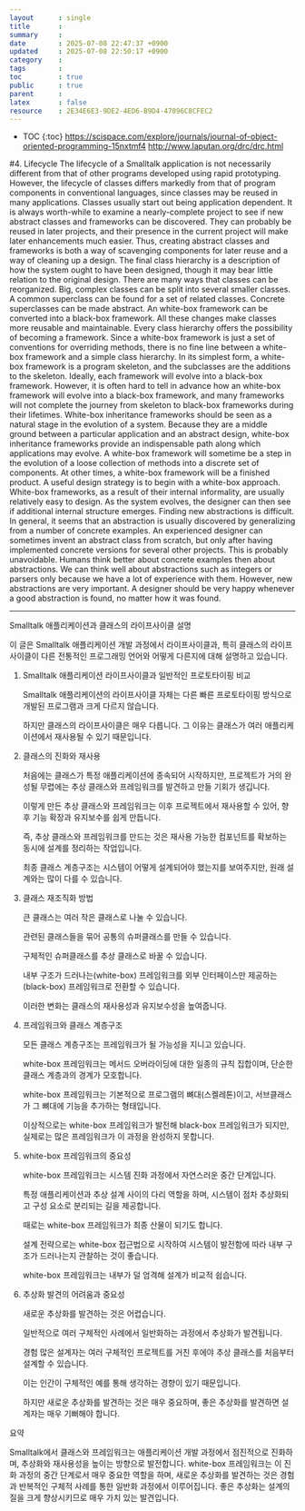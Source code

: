```yaml
---
layout      : single
title       : 
summary     : 
date        : 2025-07-08 22:47:37 +0900
updated     : 2025-07-08 22:50:17 +0900
category    : 
tags        : 
toc         : true
public      : true
parent      : 
latex       : false
resource    : 2E34E6E3-9DE2-4ED6-B9D4-47096C8CFEC2
---
```

* TOC
{:toc}
https://scispace.com/explore/journals/journal-of-object-oriented-programming-15nxtmf4
http://www.laputan.org/drc/drc.html


#4. Lifecycle
The lifecycle of a Smalltalk application is not necessarily
different from that of other programs developed using rapid
prototyping. However, the lifecycle of classes differs
markedly from that of program components in conventional
languages, since classes may be reused in many applications.
Classes usually start out being application dependent. It is
always worth-while to examine a nearly-complete project to
see if new abstract classes and frameworks can be discovered.
They can probably be reused in later projects, and their
presence in the current project will make later enhancements
much easier. Thus, creating abstract classes and frameworks is
both a way of scavenging components for later reuse and a
way of cleaning up a design. The final class hierarchy is a
description of how the system ought to have been designed,
though it may bear little relation to the original design.
There are many ways that classes can be reorganized. Big,
complex classes can be split into several smaller classes. A
common superclass can be found for a set of related classes.
Concrete superclasses can be made abstract. An white-box
framework can be converted into a black-box framework. All
these changes make classes more reusable and maintainable.
Every class hierarchy offers the possibility of becoming a
framework. Since a white-box framework is just a set of
conventions for overriding methods, there is no fine line
between a white-box framework and a simple class hierarchy.
In its simplest form, a white-box framework is a program
skeleton, and the subclasses are the additions to the skeleton.
Ideally, each framework will evolve into a black-box
framework. However, it is often hard to tell in advance how
an white-box framework will evolve into a black-box
framework, and many frameworks will not complete the
journey from skeleton to black-box frameworks during their
lifetimes.
White-box inheritance frameworks should be seen as a natural
stage in the evolution of a system. Because they are a middle
ground between a particular application and an abstract
design, white-box inheritance frameworks provide an
indispensable path along which applications may evolve. A
white-box framework will sometime be a step in the evolution
of a loose collection of methods into a discrete set of
components. At other times, a white-box framework will be a
finished product. A useful design strategy is to begin with a
white-box approach. White-box frameworks, as a result of
their internal informality, are usually relatively easy to design.
As the system evolves, the designer can then see if additional
internal structure emerges.
Finding new abstractions is difficult. In general, it seems that
an abstraction is usually discovered by generalizing from a
number of concrete examples. An experienced designer can
sometimes invent an abstract class from scratch, but only after
having implemented concrete versions for several other
projects.
This is probably unavoidable. Humans think better about
concrete examples then about abstractions. We can think well
about abstractions such as integers or parsers only because we
have a lot of experience with them. However, new
abstractions are very important. A designer should be very
happy whenever a good abstraction is found, no matter how it
was found. 

---  


Smalltalk 애플리케이션과 클래스의 라이프사이클 설명

이 글은 Smalltalk 애플리케이션 개발 과정에서 라이프사이클과, 특히 클래스의 라이프사이클이 다른 전통적인 프로그래밍 언어와 어떻게 다른지에 대해 설명하고 있습니다.
1. Smalltalk 애플리케이션 라이프사이클과 일반적인 프로토타이핑 비교

    Smalltalk 애플리케이션의 라이프사이클 자체는 다른 빠른 프로토타이핑 방식으로 개발된 프로그램과 크게 다르지 않습니다.

    하지만 클래스의 라이프사이클은 매우 다릅니다. 그 이유는 클래스가 여러 애플리케이션에서 재사용될 수 있기 때문입니다.

2. 클래스의 진화와 재사용

    처음에는 클래스가 특정 애플리케이션에 종속되어 시작하지만, 프로젝트가 거의 완성될 무렵에는 추상 클래스와 프레임워크를 발견하고 만들 기회가 생깁니다.

    이렇게 만든 추상 클래스와 프레임워크는 이후 프로젝트에서 재사용할 수 있어, 향후 기능 확장과 유지보수를 쉽게 만듭니다.

    즉, 추상 클래스와 프레임워크를 만드는 것은 재사용 가능한 컴포넌트를 확보하는 동시에 설계를 정리하는 작업입니다.

    최종 클래스 계층구조는 시스템이 어떻게 설계되어야 했는지를 보여주지만, 원래 설계와는 많이 다를 수 있습니다.

3. 클래스 재조직화 방법

    큰 클래스는 여러 작은 클래스로 나눌 수 있습니다.

    관련된 클래스들을 묶어 공통의 슈퍼클래스를 만들 수 있습니다.

    구체적인 슈퍼클래스를 추상 클래스로 바꿀 수 있습니다.

    내부 구조가 드러나는(white-box) 프레임워크를 외부 인터페이스만 제공하는(black-box) 프레임워크로 전환할 수 있습니다.

    이러한 변화는 클래스의 재사용성과 유지보수성을 높여줍니다.

4. 프레임워크와 클래스 계층구조

    모든 클래스 계층구조는 프레임워크가 될 가능성을 지니고 있습니다.

    white-box 프레임워크는 메서드 오버라이딩에 대한 일종의 규칙 집합이며, 단순한 클래스 계층과의 경계가 모호합니다.

    white-box 프레임워크는 기본적으로 프로그램의 뼈대(스켈레톤)이고, 서브클래스가 그 뼈대에 기능을 추가하는 형태입니다.

    이상적으로는 white-box 프레임워크가 발전해 black-box 프레임워크가 되지만, 실제로는 많은 프레임워크가 이 과정을 완성하지 못합니다.

5. white-box 프레임워크의 중요성

    white-box 프레임워크는 시스템 진화 과정에서 자연스러운 중간 단계입니다.

    특정 애플리케이션과 추상 설계 사이의 다리 역할을 하며, 시스템이 점차 추상화되고 구성 요소로 분리되는 길을 제공합니다.

    때로는 white-box 프레임워크가 최종 산물이 되기도 합니다.

    설계 전략으로는 white-box 접근법으로 시작하여 시스템이 발전함에 따라 내부 구조가 드러나는지 관찰하는 것이 좋습니다.

    white-box 프레임워크는 내부가 덜 엄격해 설계가 비교적 쉽습니다.

6. 추상화 발견의 어려움과 중요성

    새로운 추상화를 발견하는 것은 어렵습니다.

    일반적으로 여러 구체적인 사례에서 일반화하는 과정에서 추상화가 발견됩니다.

    경험 많은 설계자는 여러 구체적인 프로젝트를 거친 후에야 추상 클래스를 처음부터 설계할 수 있습니다.

    이는 인간이 구체적인 예를 통해 생각하는 경향이 있기 때문입니다.

    하지만 새로운 추상화를 발견하는 것은 매우 중요하며, 좋은 추상화를 발견하면 설계자는 매우 기뻐해야 합니다.

요약

Smalltalk에서 클래스와 프레임워크는 애플리케이션 개발 과정에서 점진적으로 진화하며, 추상화와 재사용성을 높이는 방향으로 발전합니다. white-box 프레임워크는 이 진화 과정의 중간 단계로서 매우 중요한 역할을 하며, 새로운 추상화를 발견하는 것은 경험과 반복적인 구체적 사례를 통한 일반화 과정에서 이루어집니다. 좋은 추상화는 설계의 질을 크게 향상시키므로 매우 가치 있는 발견입니다.

